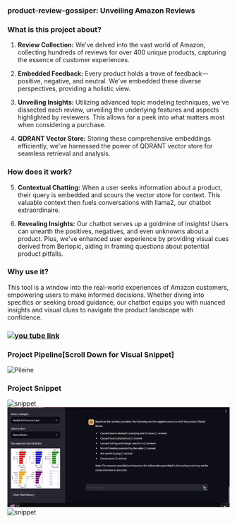 ### product-review-gossiper: Unveiling Amazon Reviews

### What is this project about?

1. **Review Collection:** We've delved into the vast world of Amazon, collecting hundreds of reviews for over 400 unique products, capturing the essence of customer experiences.

2. **Embedded Feedback:** Every product holds a trove of feedback—positive, negative, and neutral. We've embedded these diverse perspectives, providing a holistic view.

3. **Unveiling Insights:** Utilizing advanced topic modeling techniques, we've dissected each review, unveiling the underlying features and aspects highlighted by reviewers. This allows for a peek into what matters most when considering a purchase.

4. **QDRANT Vector Store:** Storing these comprehensive embeddings efficiently, we've harnessed the power of QDRANT vector store for seamless retrieval and analysis.

### How does it work?

5. **Contextual Chatting:** When a user seeks information about a product, their query is embedded and scours the vector store for context. This valuable context then fuels conversations with llama2, our chatbot extraordinaire.

6. **Revealing Insights:** Our chatbot serves up a goldmine of insights! Users can unearth the positives, negatives, and even unknowns about a product. Plus, we've enhanced user experience by providing visual cues derived from Bertopic, aiding in framing questions about potential product pitfalls.

### Why use it?

This tool is a window into the real-world experiences of Amazon customers, empowering users to make informed decisions. Whether diving into specifics or seeking broad guidance, our chatbot equips you with nuanced insights and visual clues to navigate the product landscape with confidence.
### [![you tube link](https://img.youtube.com/vi/VIDEO_ID/0.jpg)](https://youtu.be/v6-qTlTr_ZQ)
### Project Pipeline[Scroll Down for Visual Snippet] 
![Pileine](pictures/pipeline.png) 
### Project Snippet
![snippet](pictures/amzn1.gif)
![snippet](pictures/amzn2.gif)
![snippet](pictures/amzn3.gif)


